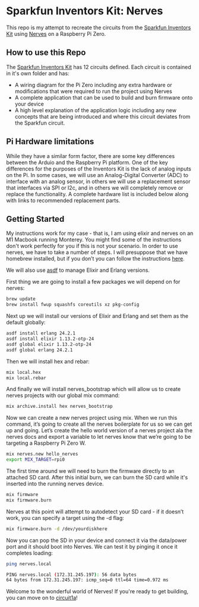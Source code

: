 # Sparkfun Inventors Kit: Nerves

This repo is my attempt to recreate the circuits from the [Sparkfun Inventors Kit](https://www.sparkfun.com/products/15267) using [Nerves](https://www.nerves-project.org/) on a Raspberry Pi Zero.

## How to use this Repo

The [Sparkfun Inventors Kit](https://www.sparkfun.com/products/15267) has 12 circuits defined.  Each circuit is contained in it's own folder and has:

- A wiring diagram for the Pi Zero including any extra hardware or modifications that were required to run the project using Nerves
- A complete application that can be used to build and burn firmware onto your device
- A high level explanation of the application logic including any new concepts that are being introduced and where this circuit deviates from the Sparkfun circuit.

## Pi Hardware limitations

While they have a similar form factor, there are some key differences between the Arduio and the Raspberry Pi platform.  One of the key differences for the purposes of the Inventors Kit is the lack of analog inputs on the Pi. In some cases, we will use an Analog-Digital Converter (ADC) to interface with an analog sensor, in others we will use a replacement sensor that interfaces via SPI or I2c, and in others we will completely remove or replace the functionality.  A complete hardware list is included below along with links to recommended replacement parts.

## Getting Started

My instructions work for my case  - that is, I am using elixir and nerves on an M1 Macbook running Monterey.  You might find some of the instructions don't work perfectly for you if this is not your scenario.  In order to use nerves, we have to take a number of steps.  I will presuppose that we have homebrew installed, but if you don’t you can follow the instructions [here](https://brew.sh/).

We will also use [asdf](https://asdf-vm.com/) to manage Elixir and Erlang versions.

First thing we are going to install a few packages we will depend on for nerves:

```bash
brew update
brew install fwup squashfs coreutils xz pkg-config
```

Next up we will install our versions of Elixir and Erlang and set them as the default globally:

```bash
asdf install erlang 24.2.1
asdf install elixir 1.13.2-otp-24
asdf global elixir 1.13.2-otp-24
asdf global erlang 24.2.1  
```

Then we will install hex and rebar:

```bash
mix local.hex
mix local.rebar
```
And finally we will install nerves_bootstrap which will allow us to create nerves projects with our global mix command:

```bash
mix archive.install hex nerves_bootstrap
```

Now we can create a new nerves project using mix.  When we run this command, it’s going to create all the nerves boilerplate for us so we can get up and going.   Let’s create the hello world version of a nerves project ala the nerves docs and export a variable to let nerves know that we’re going to be targeting a Raspberry Pi Zero W.

```bash
mix nerves.new hello_nerves
export MIX_TARGET=rpi0
```

The first time around we will need to burn the firmware directly to an attached SD card.  After this initial burn, we can burn the SD card while it's inserted into the running nerves device.

```bash
mix firmware
mix firmware.burn
```

Nerves at this point will attempt to autodetect your SD card - if it doesn’t work, you can specify a target using the -d flag:

```bash
mix firmware.burn -d /dev/yourdiskhere
``` 

Now you can pop the SD in your device and connect it via the data/power port and it should boot into Nerves.  We can test it by pinging it once it completes loading:

```bash
ping nerves.local

PING nerves.local (172.31.245.197): 56 data bytes
64 bytes from 172.31.245.197: icmp_seq=0 ttl=64 time=0.972 ms
```

Welcome to the wonderful world of Nerves!  If you're ready to get building, you can move on to [circuit1a](./circuit1a)!

